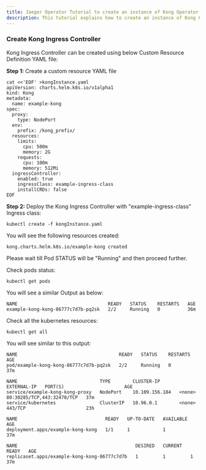 ```yaml
---
title: Jaeger Operator Tutorial to create an instance of Kong Operator
description: This tutorial explains how to create an instance of Kong Operator
---
```




### Create Kong Ingress Controller 

Kong Ingress Controller  can be created using below Custom Resource Definition YAML file:

**Step 1:** Create a custom resource YAML file

```execute
cat <<'EOF' >kongInstance.yaml 
apiVersion: charts.helm.k8s.io/v1alpha1
kind: Kong
metadata:
  name: example-kong
spec:
  proxy:
    type: NodePort
  env:
    prefix: /kong_prefix/
  resources:
    limits:
      cpu: 500m
      memory: 2G
    requests:
      cpu: 100m
      memory: 512Mi
  ingressController:
    enabled: true
    ingressClass: example-ingress-class
    installCRDs: false
EOF
```

**Step 2:** Deploy the Kong Ingress Controller with "example-ingress-class" Ingress class:

```execute
kubectl create -f kongInstance.yaml 
```

You will see the following resources created:

```
kong.charts.helm.k8s.io/example-kong created
```

Please wait till Pod STATUS will be "Running" and then proceed further.


Check pods status:


```execute
kubectl get pods
```

You will see a similar Output as below:

```
NAME                                 READY   STATUS    RESTARTS   AGE
example-kong-kong-86777c7d7b-pq2sk   2/2     Running   0          36m
```

Check all the kubernetes resources:

```execute
kubectl get all
```


You will see similar to this output:

```
NAME                                     READY   STATUS    RESTARTS   AGE
pod/example-kong-kong-86777c7d7b-pq2sk   2/2     Running   0          37m

NAME                              TYPE        CLUSTER-IP       EXTERNAL-IP   PORT(S)                      AGE
service/example-kong-kong-proxy   NodePort    10.109.156.184   <none>        80:30285/TCP,443:32470/TCP   37m
service/kubernetes                ClusterIP   10.96.0.1        <none>        443/TCP                      23h

NAME                                READY   UP-TO-DATE   AVAILABLE   AGE
deployment.apps/example-kong-kong   1/1     1            1           37m

NAME                                           DESIRED   CURRENT   READY   AGE
replicaset.apps/example-kong-kong-86777c7d7b   1         1         1       37m
```




